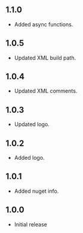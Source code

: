 ## 1.1.0
- Added async functions.

## 1.0.5
- Updated XML build path.

## 1.0.4
- Updated XML comments.

## 1.0.3
- Updated logo.

## 1.0.2
- Added logo.

## 1.0.1
- Added nuget info.

## 1.0.0
- Initial release